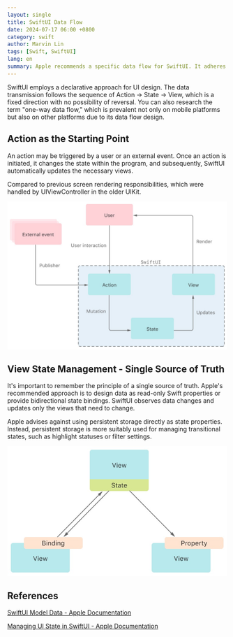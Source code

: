 ```yaml
---
layout: single
title: SwiftUI Data Flow
date: 2024-07-17 06:00 +0800
category: swift
author: Marvin Lin
tags: [Swift, SwiftUI]
lang: en
summary: Apple recommends a specific data flow for SwiftUI. It adheres to a unidirectional data flow.
---
```


SwiftUI employs a declarative approach for UI design. The data transmission follows the sequence of Action → State → View, which is a fixed direction with no possibility of reversal. You can also research the term "one-way data flow," which is prevalent not only on mobile platforms but also on other platforms due to its data flow design.

## Action as the Starting Point

An action may be triggered by a user or an external event. Once an action is initiated, it changes the state within the program, and subsequently, SwiftUI automatically updates the necessary views.

Compared to previous screen rendering responsibilities, which were handled by UIViewController in the older UIKit.

![SwiftUI Data flow](/assets/swift/state-change/one-way-data-flow.jpeg)

## View State Management - Single Source of Truth

It's important to remember the principle of a single source of truth. Apple's recommended approach is to design data as read-only Swift properties or provide bidirectional state bindings. SwiftUI observes data changes and updates only the views that need to change.

Apple advises against using persistent storage directly as state properties. Instead, persistent storage is more suitably used for managing transitional states, such as highlight statuses or filter settings.

![UI State Management](/assets/swift/state-change/ui-state.jpeg)

## References

[SwiftUI Model Data - Apple Documentation](https://developer.apple.com/documentation/swiftui/model-data)

[Managing UI State in SwiftUI - Apple Documentation](https://developer.apple.com/documentation/swiftui/managing-user-interface-state)